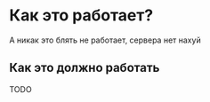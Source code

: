# Как это работает?
А никак это блять не работает, сервера нет нахуй
## Как это должно работать
TODO